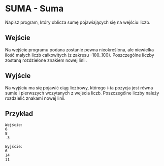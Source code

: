 # SUMA - Suma
Napisz program, który oblicza sumę pojawiających się na wejściu liczb.

## Wejście
Na wejście programu podana zostanie pewna nieokreślona, ale niewielka ilość małych liczb całkowitych (z zakresu -100..100). Poszczególne liczby zostaną rozdzielone znakiem nowej linii.

## Wyjście
Na wyjściu ma się pojawić ciąg liczbowy, którego i-ta pozycja jest równa sumie i pierwszych wczytanych z wejścia liczb. Poszczególne liczby należy rozdzielić znakami nowej linii.

## Przykład
```
Wejście:
6
8
-3

Wyjście:
6
14
11
```